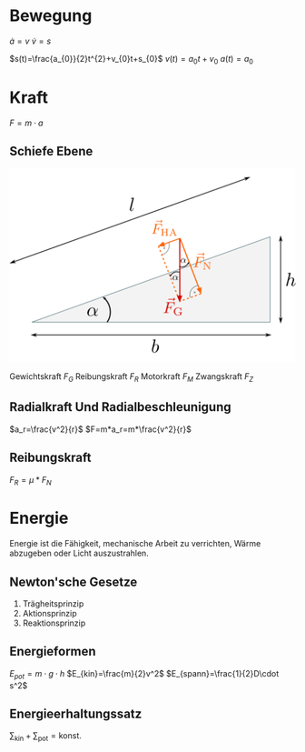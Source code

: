 # Bewegung

$\dot{a}=v$
$\dot{v}=s$

$s(t)=\frac{a_{0}}{2}t^{2}+v_{0}t+s_{0}$
$v(t)=a_{0}t+v_{0}$
$a(t)=a_{0}$

# Kraft

$F=m\cdot a$

## Schiefe Ebene

![](../Working%20Materials/Kinematik/Schiefe%20Ebene%201.png)

Gewichtskraft $F_{G}$
Reibungskraft $F_{R}$
Motorkraft $F_{M}$
Zwangskraft $F_{Z}$

## Radialkraft Und Radialbeschleunigung

$a_r=\frac{v^2}{r}$
$F=m*a_r=m*\frac{v^2}{r}$

## Reibungskraft

$F_R=\mu*F_N$

# Energie

Energie ist die Fähigkeit, mechanische Arbeit zu verrichten, Wärme abzugeben oder Licht auszustrahlen.

## Newton'sche Gesetze

1. Trägheitsprinzip
1. Aktionsprinzip
1. Reaktionsprinzip

## Energieformen

$E_{pot}=m\cdot g\cdot h$
$E_{kin}=\frac{m}{2}v^2$
$E_{spann}=\frac{1}{2}D\cdot s^2$

## Energieerhaltungssatz

$\sum_{\text{kin}}+\sum_{\text{pot}}=\text{konst.}$
